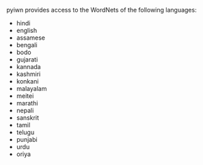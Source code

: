 pyiwn provides access to the WordNets of the following languages:

- hindi
- english
- assamese
- bengali
- bodo
- gujarati
- kannada
- kashmiri
- konkani
- malayalam
- meitei
- marathi
- nepali
- sanskrit
- tamil
- telugu
- punjabi
- urdu
- oriya